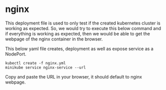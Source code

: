# nginx

This deployment file is used to only test if the created kubernetes cluster is working as expected.
So, we would try to execute this below command and if everything is working as expected, then we would be able to get the webpage of the nginx container in the browser.

This below yaml file creates, deployment as well as expose service as a NodePort.

```
kubectl create -f nginx.yml
minikube service nginx-service --url
```
Copy and paste the URL in your browser, it should default to nginx webpage.
